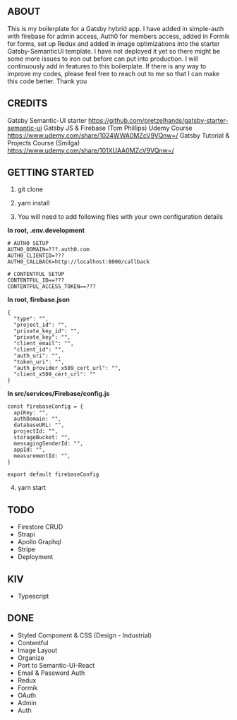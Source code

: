 ## ABOUT

This is my boilerplate for a Gatsby hybrid app. I have added in simple-auth with firebase for admin access, Auth0 for members access, added in Formik for forms, set up Redux and added in image optimizations into the starter Gatsby-SemanticUI template. I have not deployed it yet so there might be some more issues to iron out before can put into production. I will continuously add in features to this boilerplate. If there is any way to improve my codes, please feel free to reach out to me so that I can make this code better. Thank you

## CREDITS

Gatsby Semantic-UI starter https://github.com/pretzelhands/gatsby-starter-semantic-ui
Gatsby JS & Firebase (Tom Phillips) Udemy Course https://www.udemy.com/share/1024WWA0MZcV9VQnw=/
Gatsby Tutorial & Projects Course (Smilga) https://www.udemy.com/share/101XUAA0MZcV9VQnw=/

## GETTING STARTED

1. git clone <Directory>

2. yarn install

3. You will need to add following files with your own configuration details

**In root, .env.development**

```
# AUTH0 SETUP
AUTH0_DOMAIN=???.auth0.com
AUTH0_CLIENTID=???
AUTH0_CALLBACK=http://localhost:8000/callback

# CONTENTFUL SETUP
CONTENTFUL_ID==???
CONTENTFUL_ACCESS_TOKEN==???
```

**In root, firebase.json**

```
{
  "type": "",
  "project_id": "",
  "private_key_id": "",
  "private_key": "",
  "client_email": "",
  "client_id": "",
  "auth_uri": "",
  "token_uri": "",
  "auth_provider_x509_cert_url": "",
  "client_x509_cert_url": ""
}

```

**In src/services/Firebase/config.js**

```
const firebaseConfig = {
  apiKey: "",
  authDomain: "",
  databaseURL: "",
  projectId: "",
  storageBucket: "",
  messagingSenderId: "",
  appId: "",
  measurementId: "",
}

export default firebaseConfig
```

4. yarn start

## TODO

- Firestore CRUD
- Strapi
- Apollo Graphql
- Stripe
- Deployment

## KIV

- Typescript

## DONE

- Styled Component & CSS (Design - Industrial)
- Contentful
- Image Layout
- Organize
- Port to Semantic-UI-React
- Email & Password Auth
- Redux
- Formik
- OAuth
- Admin
- Auth
